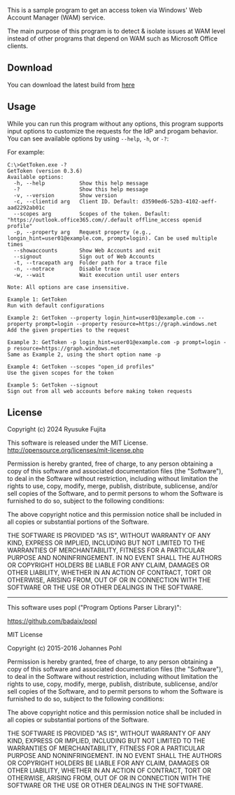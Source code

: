 This is a sample program to get an access token via Windows' Web Account Manager (WAM) service.

The main purpose of this program is to detect & isolate issues at WAM level instead of other programs that depend on WAM such as Microsoft Office clients.  

## Download
You can download the latest build from [here](https://github.com/jpmessaging/GetToken/releases/download/v0.3.5/GetToken.zip)

## Usage
While you can run this program without any options, this program supports input options to customize the requests for the IdP and progam behavior. You can see available options by using `--help`, `-h`, or `-?`:  

For example:

    C:\>GetToken.exe -?
    GetToken (version 0.3.6)
    Available options:
      -h, --help           Show this help message
      -?                   Show this help message
      -v, --version        Show version
      -c, --clientid arg   Client ID. Default: d3590ed6-52b3-4102-aeff-aad2292ab01c
      --scopes arg         Scopes of the token. Default: "https://outlook.office365.com//.default offline_access openid profile"
      -p, --property arg   Request property (e.g., longin_hint=user01@example.com, prompt=login). Can be used multiple times
      --showaccounts       Show Web Accounts and exit
      --signout            Sign out of Web Accounts
      -t, --tracepath arg  Folder path for a trace file
      -n, --notrace        Disable trace
      -w, --wait           Wait execution until user enters
    
    Note: All options are case insensitive.
    
    Example 1: GetToken
    Run with default configurations
    
    Example 2: GetToken --property login_hint=user01@example.com --property prompt=login --property resource=https://graph.windows.net
    Add the given properties to the request
    
    Example 3: GetToken -p login_hint=user01@example.com -p prompt=login -p resource=https://graph.windows.net
    Same as Example 2, using the short option name -p
    
    Example 4: GetToken --scopes "open_id profiles"
    Use the given scopes for the token
    
    Example 5: GetToken --signout
    Sign out from all web accounts before making token requests


## License
Copyright (c) 2024 Ryusuke Fujita

This software is released under the MIT License.  
http://opensource.org/licenses/mit-license.php

Permission is hereby granted, free of charge, to any person obtaining a copy of this software and associated documentation files (the "Software"), to deal in the Software without restriction, including without limitation the rights to use, copy, modify, merge, publish, distribute, sublicense, and/or sell copies of the Software, and to permit persons to whom the Software is furnished to do so, subject to the following conditions:

The above copyright notice and this permission notice shall be included in all copies or substantial portions of the Software.

THE SOFTWARE IS PROVIDED "AS IS", WITHOUT WARRANTY OF ANY KIND, EXPRESS OR IMPLIED, INCLUDING BUT NOT LIMITED TO THE WARRANTIES OF MERCHANTABILITY, FITNESS FOR A PARTICULAR PURPOSE AND NONINFRINGEMENT. IN NO EVENT SHALL THE AUTHORS OR COPYRIGHT HOLDERS BE LIABLE FOR ANY CLAIM, DAMAGES OR OTHER LIABILITY, WHETHER IN AN ACTION OF CONTRACT, TORT OR OTHERWISE, ARISING FROM, OUT OF OR IN CONNECTION WITH THE SOFTWARE OR THE USE OR OTHER DEALINGS IN THE SOFTWARE.

---
This software uses popl ("Program Options Parser Library)":  

https://github.com/badaix/popl

MIT License

Copyright (c) 2015-2016 Johannes Pohl

Permission is hereby granted, free of charge, to any person obtaining a copy
of this software and associated documentation files (the "Software"), to deal
in the Software without restriction, including without limitation the rights
to use, copy, modify, merge, publish, distribute, sublicense, and/or sell
copies of the Software, and to permit persons to whom the Software is
furnished to do so, subject to the following conditions:

The above copyright notice and this permission notice shall be included in all
copies or substantial portions of the Software.

THE SOFTWARE IS PROVIDED "AS IS", WITHOUT WARRANTY OF ANY KIND, EXPRESS OR
IMPLIED, INCLUDING BUT NOT LIMITED TO THE WARRANTIES OF MERCHANTABILITY,
FITNESS FOR A PARTICULAR PURPOSE AND NONINFRINGEMENT. IN NO EVENT SHALL THE
AUTHORS OR COPYRIGHT HOLDERS BE LIABLE FOR ANY CLAIM, DAMAGES OR OTHER
LIABILITY, WHETHER IN AN ACTION OF CONTRACT, TORT OR OTHERWISE, ARISING FROM,
OUT OF OR IN CONNECTION WITH THE SOFTWARE OR THE USE OR OTHER DEALINGS IN THE
SOFTWARE.